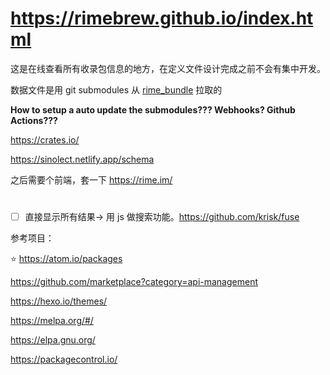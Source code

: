 # <https://rimebrew.github.io/index.html>

这是在线查看所有收录包信息的地方，在定义文件设计完成之前不会有集中开发。

数据文件是用 git submodules 从 [rime_bundle](https://github.com/rimebrew/rime_bundle) 拉取的

**How to setup a auto update the submodules??? Webhooks? Github Actions???**

https://crates.io/

https://sinolect.netlify.app/schema

之后需要个前端，套一下 https://rime.im/

#

- [ ] 直接显示所有结果-> 用 js 做搜索功能。<https://github.com/krisk/fuse>

参考项目： 

⭐ <https://atom.io/packages>

<https://github.com/marketplace?category=api-management>

<https://hexo.io/themes/>

<https://melpa.org/#/>

<https://elpa.gnu.org/>

<https://packagecontrol.io/>

